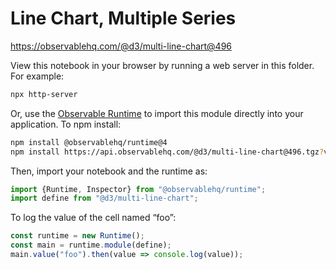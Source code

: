 # Line Chart, Multiple Series

https://observablehq.com/@d3/multi-line-chart@496

View this notebook in your browser by running a web server in this folder. For
example:

~~~sh
npx http-server
~~~

Or, use the [Observable Runtime](https://github.com/observablehq/runtime) to
import this module directly into your application. To npm install:

~~~sh
npm install @observablehq/runtime@4
npm install https://api.observablehq.com/@d3/multi-line-chart@496.tgz?v=3
~~~

Then, import your notebook and the runtime as:

~~~js
import {Runtime, Inspector} from "@observablehq/runtime";
import define from "@d3/multi-line-chart";
~~~

To log the value of the cell named “foo”:

~~~js
const runtime = new Runtime();
const main = runtime.module(define);
main.value("foo").then(value => console.log(value));
~~~
